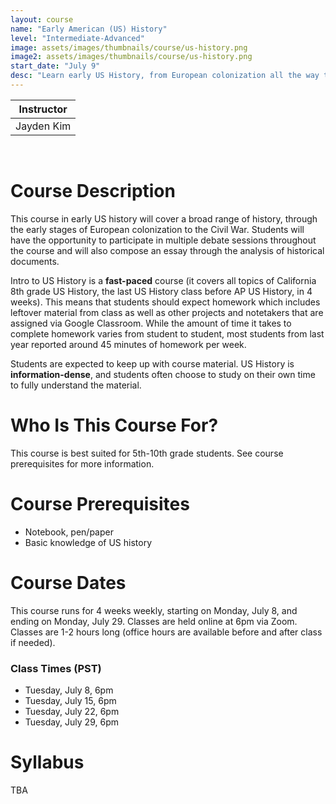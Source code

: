 ```yaml
---
layout: course
name: "Early American (US) History"
level: "Intermediate-Advanced"
image: assets/images/thumbnails/course/us-history.png
image2: assets/images/thumbnails/course/us-history.png
start_date: "July 9"
desc: "Learn early US History, from European colonization all the way to the Civil War!"
---
```

<link rel="stylesheet" href="assets/css/table.css">
<table class="styled-table">
    <thead>
        <tr>
            <th>Instructor</th>
        </tr>
    </thead>
    <tbody>
        <tr>
            <td>Jayden Kim</td>
        </tr>
    </tbody>
</table>
<br/>

# Course Description

This course in early US history will cover a broad range of history, through the early stages of European colonization to the Civil War. Students will have the opportunity to participate in multiple debate sessions throughout the course and will also compose an essay through the analysis of historical documents.

Intro to US History is a **fast-paced** course (it covers all topics of California 8th grade US History, the last US History class before AP US History, in 4 weeks). This means that students should expect homework which includes leftover material from class as well as other projects and notetakers that are assigned via Google Classroom. While the amount of time it takes to complete homework varies from student to student, most students from last year reported around 45 minutes of homework per week.

Students are expected to keep up with course material. US History is **information-dense**, and students often choose to study on their own time to fully understand the material.

# Who Is This Course For?

This course is best suited for 5th-10th grade students. See course prerequisites for more information.

# Course Prerequisites

- Notebook, pen/paper
- Basic knowledge of US history

# Course Dates

This course runs for 4 weeks weekly, starting on Monday, July 8, and ending on Monday, July 29. Classes are held online at 6pm via Zoom. Classes are 1-2 hours long (office hours are available before and after class if needed).

### Class Times (PST)

- Tuesday, July 8, 6pm
- Tuesday, July 15, 6pm
- Tuesday, July 22, 6pm
- Tuesday, July 29, 6pm

# Syllabus

TBA